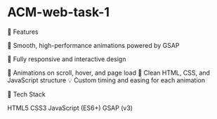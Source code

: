 # ACM-web-task-1
🚀 Features

🌟 Smooth, high-performance animations powered by GSAP


📱 Fully responsive and interactive design


🔄 Animations on scroll, hover, and page load
🎨 Clean HTML, CSS, and JavaScript structure
💡 Custom timing and easing for each animation

🧰 Tech Stack


HTML5
CSS3
JavaScript (ES6+)
GSAP (v3)

